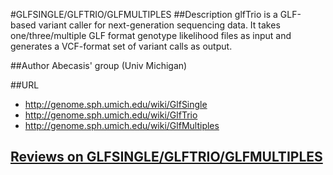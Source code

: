 #GLFSINGLE/GLFTRIO/GLFMULTIPLES
##Description
glfTrio is a GLF-based variant caller for next-generation sequencing data. It takes one/three/multiple GLF format genotype likelihood files as input and generates a VCF-format set of variant calls as output.

##Author
Abecasis' group (Univ Michigan)

##URL
* http://genome.sph.umich.edu/wiki/GlfSingle
* http://genome.sph.umich.edu/wiki/GlfTrio
* http://genome.sph.umich.edu/wiki/GlfMultiples


## [Reviews on GLFSINGLE/GLFTRIO/GLFMULTIPLES](https://github.com/gaow/genetic-analysis-software/issues/179)